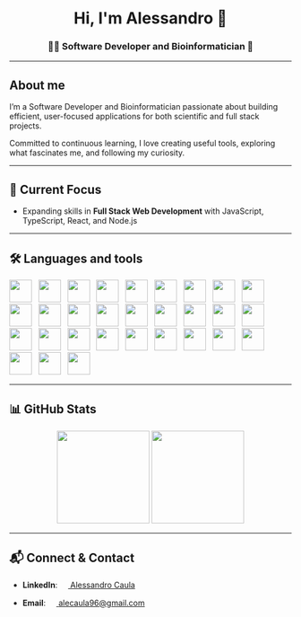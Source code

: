 <h1 align="center"> Hi, I'm Alessandro 👋</h1>

<!-- <a href="https://github.com/ryo-ma/github-profile-trophy"><img src="https://github-profile-trophy.vercel.app/?username=alessandrocaula" alt="alessandrocaula" /></a> -->

<h3 align="center">👨‍💻 Software Developer and Bioinformatician 🧬</h3>

---

## About me

I’m a Software Developer and Bioinformatician passionate about building efficient, user-focused applications for both scientific and full stack projects.

Committed to continuous learning, I love creating useful tools, exploring what fascinates me, and following my curiosity.

---

## 🎯 Current Focus

- Expanding skills in **Full Stack Web Development** with JavaScript, TypeScript, React, and Node.js

---

## 🛠️ Languages and tools

<div>
    <img src="https://cdn.jsdelivr.net/gh/devicons/devicon@latest/icons/csharp/csharp-original.svg" width="40" height="40" /> &nbsp;
    <img src="https://cdn.jsdelivr.net/gh/devicons/devicon@latest/icons/python/python-original.svg" width="40" height="40" /> &nbsp;
    <img src="https://cdn.jsdelivr.net/gh/devicons/devicon@latest/icons/javascript/javascript-original.svg" width="40" height="40" /> &nbsp;
    <img src="https://cdn.jsdelivr.net/gh/devicons/devicon@latest/icons/typescript/typescript-original.svg" width="40" height="40" /> &nbsp;
    <img src="https://cdn.jsdelivr.net/gh/devicons/devicon@latest/icons/html5/html5-original.svg" width="40" height="40" /> &nbsp;
    <img src="https://cdn.jsdelivr.net/gh/devicons/devicon@latest/icons/css3/css3-original.svg" width="40" height="40" /> &nbsp;
    <img src="https://cdn.jsdelivr.net/gh/devicons/devicon@latest/icons/bash/bash-original.svg" width="40" height="40" /> &nbsp;
    <img src="https://cdn.jsdelivr.net/gh/devicons/devicon@latest/icons/rstudio/rstudio-original.svg" width="40" height="40" /> &nbsp;
    <img src="https://cdn.jsdelivr.net/gh/devicons/devicon@latest/icons/dotnetcore/dotnetcore-original.svg" width="40" height="40" /> &nbsp;
    <img src="https://cdn.jsdelivr.net/gh/devicons/devicon@latest/icons/react/react-original.svg" width="40" height="40" /> &nbsp;
    <img src="https://cdn.jsdelivr.net/gh/devicons/devicon@latest/icons/nodejs/nodejs-original-wordmark.svg" width="40" height="40" /> &nbsp;
    <img src="https://cdn.jsdelivr.net/gh/devicons/devicon@latest/icons/tailwindcss/tailwindcss-original.svg" width="40" height="40" /> &nbsp;
    <img src="https://cdn.jsdelivr.net/gh/devicons/devicon@latest/icons/numpy/numpy-original.svg" width="40" height="40" /> &nbsp;
    <img src="https://cdn.jsdelivr.net/gh/devicons/devicon@latest/icons/pandas/pandas-original.svg" width="40" height="40" /> &nbsp;
    <img src="https://cdn.jsdelivr.net/gh/devicons/devicon@latest/icons/scikitlearn/scikitlearn-original.svg" width="40" height="40" /> &nbsp;
    <img src="https://cdn.jsdelivr.net/gh/devicons/devicon@latest/icons/keras/keras-original.svg" width="40" height="40" /> &nbsp;
    <img src="https://cdn.jsdelivr.net/gh/devicons/devicon@latest/icons/matplotlib/matplotlib-original.svg" width="40" height="40" /> &nbsp;
    <img src="https://api.iconify.design/logos/seaborn-icon.svg" width="40" height="40" /> &nbsp;
    <img src="https://cdn.jsdelivr.net/gh/devicons/devicon@latest/icons/plotly/plotly-original.svg" width="40" height="40" /> &nbsp;
    <img src="https://api.iconify.design/simple-icons/devexpress.svg" width="40" height="40" /> &nbsp;
    <img src="https://api.iconify.design/simple-icons/gsap.svg" width="40" height="40" /> &nbsp;
    <img src="https://cdn.jsdelivr.net/gh/devicons/devicon@latest/icons/windows11/windows11-original.svg" width="40" height="40" /> &nbsp;
    <img src="https://cdn.jsdelivr.net/gh/devicons/devicon@latest/icons/apple/apple-original.svg" width="40" height="40" /> &nbsp;
    <img src="https://cdn.jsdelivr.net/gh/devicons/devicon@latest/icons/linux/linux-original.svg" width="40" height="40" /> &nbsp;
    <img src="https://cdn.jsdelivr.net/gh/devicons/devicon@latest/icons/vscode/vscode-original.svg" width="40" height="40" /> &nbsp;
    <img src="https://cdn.jsdelivr.net/gh/devicons/devicon@latest/icons/visualstudio/visualstudio-original.svg" width="40" height="40" /> &nbsp;
    <img src="https://cdn.jsdelivr.net/gh/devicons/devicon@latest/icons/git/git-original.svg" width="40" height="40" /> &nbsp;
    <img src="https://api.iconify.design/skill-icons/aws-light.svg" width="40" height="40" /> &nbsp;
    <img src="https://cdn.jsdelivr.net/gh/devicons/devicon@latest/icons/mongodb/mongodb-original-wordmark.svg" width="40" height="40" /> &nbsp;
    <img src="https://cdn.jsdelivr.net/gh/devicons/devicon@latest/icons/postman/postman-original.svg" width="40" height="40" /> &nbsp;
</div>

---

## 📊 GitHub Stats

<!-- <div align="center">

![Top Langs](https://github-readme-stats.vercel.app/api/top-langs/?username=alessandrocaula&hide=Jupyter%20Notebook&layout=compact)

[![GitHub Streak](https://github-readme-streak-stats.herokuapp.com?user=alessandrocaula)](https://git.io/streak-stats)

</div> -->


<div align="center">
    <img src="https://github-readme-stats.vercel.app/api/top-langs/?username=alessandrocaula&hide=Jupyter%20Notebook&layout=compact" height="165"/>
    <img src="https://github-readme-streak-stats.herokuapp.com?user=alessandrocaula" height="165"/>
</div>

---

## 📬 Connect & Contact

- __LinkedIn__: <a href="https://www.linkedin.com/in/alessandro-caula-25a20418a/"><img src="https://api.iconify.design/logos/linkedin-icon.svg" width="15" height="15"> Alessandro Caula</a>

- __Email__: <a href="mailto:alecaula96@gmail.com"><img src="https://api.iconify.design/material-icon-theme/email.svg" width="15" height="15"> alecaula96@gmail.com</a>
